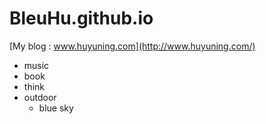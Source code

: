 # BleuHu.github.io
[My blog : www.huyuning.com](http://www.huyuning.com/)

-  music
-  book
-  think
-  outdoor
   -  blue sky
  



 



